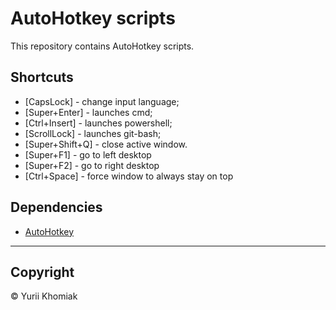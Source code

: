 # AutoHotkey scripts
  
This repository contains AutoHotkey scripts.  
  
## Shortcuts  
  
- \[CapsLock\] - change input language;  
- \[Super+Enter\] - launches cmd;  
- \[Ctrl+Insert\] - launches powershell;  
- \[ScrollLock\] - launches git-bash;  
- \[Super+Shift+Q\] - close active window.  
- \[Super+F1\] - go to left desktop  
- \[Super+F2\] - go to right desktop  
- \[Ctrl+Space\] - force window to always stay on top  
  
## Dependencies  
  
- [AutoHotkey](https://www.autohotkey.com)  

---  
  
## Copyright  
  
© Yurii Khomiak  
